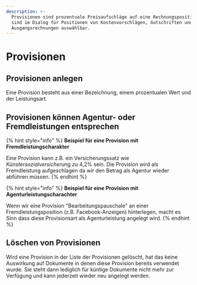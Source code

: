 ```yaml
---
description: >-
  Provisionen sind prozentuale Preisaufschläge auf eine Rechnungsposition. Sie
  sind im Dialog für Positionen von Kostenvorschlägen, Gutschriften und
  Ausgangsrechnungen auswählbar.
---
```


# Provisionen

## Provisionen anlegen

Eine Provision besteht aus einer Bezeichnung, einem prozentualen Wert und der Leistungsart.

## Provisionen können Agentur- oder Fremdleistungen entsprechen

{% hint style="info" %}
**Beispiel für eine Provision mit Fremdleistungscharakter**

Eine Provision kann z.B. ein Versicherungssatz wie _Künstersozialversicherung zu_ 4,2% sein. Die Provision wird als Fremdleistung aufgeschlagen da wir den Betrag als Agentur wieder abführen müssen.
{% endhint %}

{% hint style="info" %}
**Beispiel für eine Provision mit Agenturleistungscharachter**

Wenn wir eine Provision "Bearbeitungspauschale" an einer Fremdleistungsposition \(z.B. Facebook-Anzeigen\) hinterlegen, macht es Sinn dass diese Provisionsart als Agenturleistung angelegt wird.
{% endhint %}

## Löschen von Provisionen

Wird eine Provision in der Liste der Provisionen gelöscht, hat das keine Auswirkung auf Dokumente in denen diese Provision bereits verwendet wurde. Sie steht dann lediglich für küntige Dokumente nicht mehr zur Verfügung und kann jederzeit wieder neu angelegt werden.

